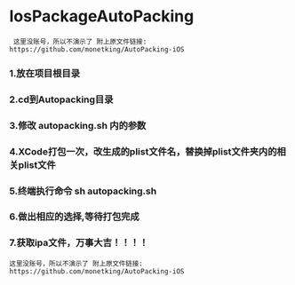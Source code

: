 # IosPackageAutoPacking

` 
  这里没账号，所以不演示了
  附上原文件链接: https://github.com/monetking/AutoPacking-iOS
`


### 1.放在项目根目录
### 2.cd到Autopacking目录
### 3.修改 autopacking.sh 内的参数
### 4.XCode打包一次，改生成的plist文件名，替换掉plist文件夹内的相关plist文件
### 5.终端执行命令 sh autopacking.sh
### 6.做出相应的选择,等待打包完成
### 7.获取ipa文件，万事大吉！！！！

` 这里没账号，所以不演示了
  附上原文件链接: https://github.com/monetking/AutoPacking-iOS
`
